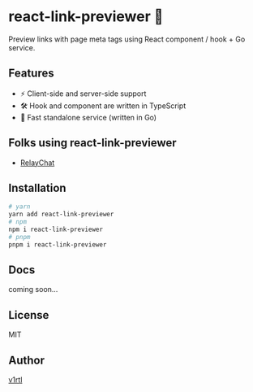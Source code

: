 # react-link-previewer 📰

Preview links with page meta tags using React component / hook + Go service.

## Features

- ⚡ Client-side and server-side support
- 🛠️ Hook and component are written in TypeScript
- 🚀 Fast standalone service (written in Go)

## Folks using react-link-previewer

- [RelayChat](https://relaychat.app/)

## Installation

```sh
# yarn
yarn add react-link-previewer
# npm
npm i react-link-previewer
# pnpm
pnpm i react-link-previewer
```

## Docs

coming soon...

## License

MIT

## Author

[v1rtl](https://v1rtl.site)
